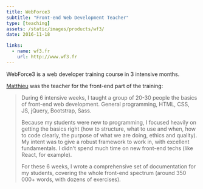 ```yaml
---
title: WebForce3
subtitle: "Front-end Web Development Teacher"
type: [teaching]
assets: /static/images/products/wf3/
date: 2016-11-18

links:
  - name: wf3.fr
    url: http://www.wf3.fr
---
```


WebForce3 is a web developer training course in 3 intensive months.

[Matthieu](/about/#matthieu) was the teacher for the front-end part of the training:

> During 6 intensive weeks, I taught a group of 20-30 people the basics of front-end web development. General programming, HTML, CSS, JS, jQuery, Bootstrap, Sass.
>
> Because my students were new to programming, I focused heavily on getting the basics right (how to structure, what to use and when, how to code clearly, the purpose of what we are doing, ethics and quality). My intent was to give a robust framework to work in, with excellent fundamentals. I didn't spend much time on new front-end techs (like React, for example).
>
> For these 6 weeks, I wrote a comprehensive set of documentation for my students, covering the whole front-end spectrum (around 350 000+ words, with dozens of exercises).
